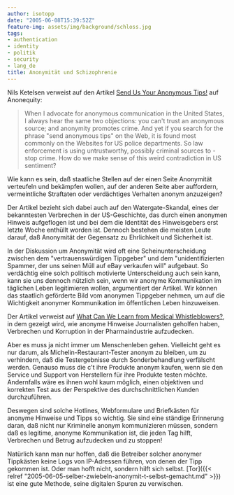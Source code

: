 ```yaml
---
author: isotopp
date: "2005-06-08T15:39:52Z"
feature-img: assets/img/background/schloss.jpg
tags:
- authentication
- identity
- politik
- security
- lang_de
title: Anonymität und Schizophrenie
---
```


Nils Ketelsen verweist auf den Artikel 
[Send Us Your Anonymous Tips!](http://www.anonequity.org/weblog/archives/000193.php)
auf Anonequity: 

> When I advocate for anonymous communication in the United States, I always hear the same two objections: 
> you can't trust an anonymous source; and anonymity promotes crime. 
> And yet if you search for the phrase "send anonymous tips" on the Web, it is found most commonly on the Websites for US police departments. 
> So law enforcement is using untrustworthy, possibly criminal sources to - stop crime.
> How do we make sense of this weird contradiction in US sentiment?

Wie kann es sein, daß staatliche Stellen auf der einen Seite Anonymität verteufeln und bekämpfen wollen, auf der anderen Seite aber auffordern, vermeintliche Straftaten oder verdächtiges Verhalten anonym anzuzeigen?

Der Artikel bezieht sich dabei auch auf den Watergate-Skandal, eines der bekanntesten Verbrechen in der US-Geschichte, das durch einen anonymen Hinweis aufgeflogen ist und bei dem die Identität des Hinweisgebers erst letzte Woche enthüllt worden ist. 
Dennoch bestehen die meisten Leute darauf, daß Anonymität der Gegensatz zu Ehrlichkeit und Sicherheit ist.

In der Diskussion um Anonymität wird oft eine Scheinunterscheidung zwischen dem "vertrauenswürdigen Tippgeber" und dem "unidentifizierten Spammer, der uns seinen Müll auf eBay verkaufen will" aufgebaut. 
So verdächtig eine solch politisch motivierte Unterscheidung auch sein kann, kann sie uns dennoch nützlich sein, wenn wir anonyme Kommunikation im täglichen Leben legitimieren wollen, argumentiert der Artikel. 
Wir können das staatlich geförderte Bild vom anonymen Tippgeber nehmen, um auf die Wichtigkeit anonymer Kommunikation im öffentlichen Leben hinzuweisen. 

Der Artikel verweist auf 
[What Can We Learn from Medical Whistleblowers?](http://medicine.plosjournals.org/perlserv/?request=get-document&doi=10.1371/journal.pmed.0020209), 
in dem gezeigt wird, wie anonyme Hinweise Journalisten geholfen haben, Verbrechen und Korruption in der Pharmaindustrie aufzudecken.

Aber es muss ja nicht immer um Menschenleben gehen.
Vielleicht geht es nur darum, als Michelin-Restaurant-Tester anonym zu bleiben, um zu verhindern, daß die Testergebnisse durch Sonderbehandlung verfälscht werden.
Genauso muss die c't ihre Produkte anonym kaufen, wenn sie den Service und Support von Herstellern für ihre Produkte testen möchte.
Andernfalls wäre es ihnen wohl kaum möglich, einen objektiven und korrekten Test aus der Perspektive des durchschnittlichen Kunden durchzuführen.

Deswegen sind solche Hotlines, Webformulare und Briefkästen für anonyme Hinweise und Tipps so wichtig. 
Sie sind eine ständige Erinnerung daran, daß nicht nur Kriminelle anonym kommunizieren müssen, sondern daß es legitime, anonyme Kommunikation ist, die jeden Tag hilft, Verbrechen und Betrug aufzudecken und zu stoppen!

Natürlich kann man nur hoffen, daß die Betreiber solcher anonymer Tippkästen keine Logs von IP-Adressen führen, von denen der Tipp gekommen ist. 
Oder man hofft nicht, sondern hilft sich selbst. 
[Tor]({{< relref "2005-06-05-selber-zwiebeln-anonymit-t-selbst-gemacht.md" >}}) 
ist eine gute Methode, seine digitalen Spuren zu verwischen.
